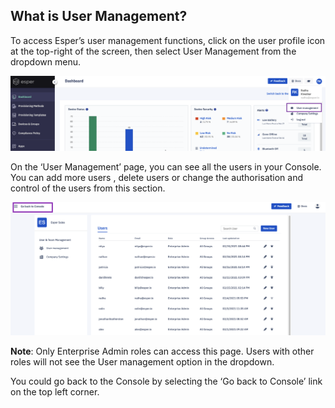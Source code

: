 ## What is User Management?

  

To access Esper’s user management functions, click on the user profile icon at the top-right of the screen, then select User Management from the dropdown menu.

  

![](./images/1-useroption.png)

  
  

On the ‘User Management’ page, you can see all the users in your Console. You can add more users , delete users or change the authorisation and control of the users from this section.

![](./images/2-usermain.png)

  

**Note**: Only Enterprise Admin roles can access this page. Users with other roles will not see the User management option in the dropdown.

  

You could go back to the Console by selecting the ‘Go back to Console’ link on the top left corner.